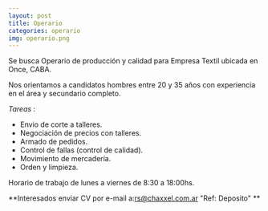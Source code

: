 ```yaml
---
layout: post
title: Operario
categories: operario
img: operario.png
---
```


Se busca Operario de producción y calidad para Empresa Textil ubicada en Once, CABA.


Nos orientamos a candidatos hombres entre 20 y 35 años con experiencia en el área y secundario completo.


_Tareas_ :
- Envio de corte a talleres.
- Negociación de precios con talleres.
- Armado de pedidos. 
- Control de fallas (control de calidad).
- Movimiento de mercadería.
- Orden y limpieza.

Horario de trabajo de lunes a viernes de 8:30 a 18:00hs. 

**Interesados enviar CV por e-mail a:rs@chaxxel.com.ar 
"Ref: Deposito"
**